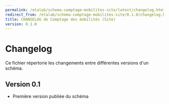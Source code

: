 ```yaml
---
permalink: /etalab/schema-comptage-mobilites-site/latest/changelog.html
redirect_from: /etalab/schema-comptage-mobilites-site/0.1.0/changelog.html
title: CHANGELOG de Comptage des mobilités (Site)
version: 0.1.0
---
```


# Changelog

Ce fichier répertorie les changements entre différentes versions d'un schéma.

## Version 0.1

- Première version publiée du schéma